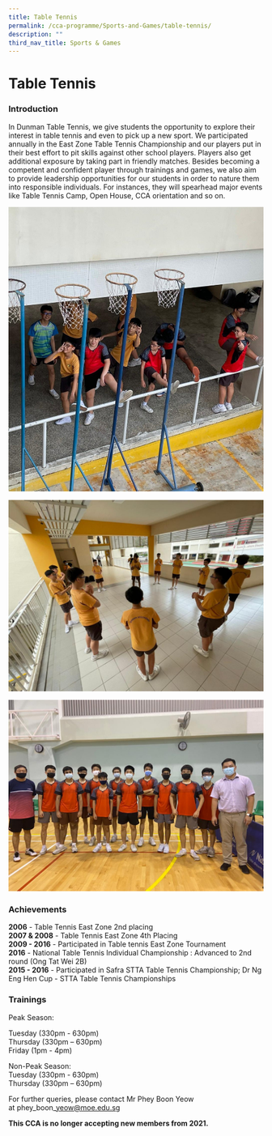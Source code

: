 ```yaml
---
title: Table Tennis
permalink: /cca-programme/Sports-and-Games/table-tennis/
description: ""
third_nav_title: Sports & Games
---
```

# Table Tennis

### Introduction

In Dunman Table Tennis, we give students the opportunity to explore their interest in table tennis and even to pick up a new sport. We participated annually in the East Zone Table Tennis Championship and our players put in their best effort to pit skills against other school players. Players also get additional exposure by taking part in friendly matches. Besides becoming a competent and confident player through trainings and games, we also aim to provide leadership opportunities for our students in order to nature them into responsible individuals. For instances, they will spearhead major events like Table Tennis Camp, Open House, CCA orientation and so on.

![](/images/Student%20Development%20Programme/CCA%20Programme/Sports%20&%20Games/TableTennis1_v2.jpeg)

![](/images/Student%20Development%20Programme/CCA%20Programme/Sports%20&%20Games/TableTennis2.jpeg)

![](/images/Student%20Development%20Programme/CCA%20Programme/Sports%20&%20Games/TableTennis3.jpeg)

### Achievements

**2006** \- Table Tennis East Zone 2nd placing  
**2007 & 2008** \- Table Tennis East Zone 4th Placing  
**2009 - 2016** - Participated in Table tennis East Zone Tournament  
**2016** - National Table Tennis Individual Championship : Advanced to 2nd round (Ong Tat Wei 2B)  
**2015 - 2016** - Participated in Safra STTA Table Tennis Championship; Dr Ng Eng Hen Cup - STTA Table Tennis Championships

### Trainings

Peak Season:  

Tuesday (330pm - 630pm)  
Thursday (330pm – 630pm)  
Friday (1pm - 4pm)  

  
Non-Peak Season:  
Tuesday (330pm - 630pm)  
Thursday (330pm – 630pm)  

For further queries, please contact Mr Phey Boon Yeow at phey\_boon\_yeow@moe.edu.sg

**This CCA is no longer accepting new members from 2021.**